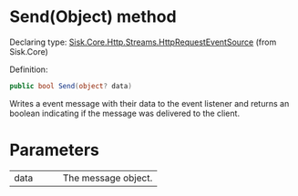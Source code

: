 <!--

Copyrights 2023 Sisk Framework - CypherPotato
Published under MIT license

!!! DO NOT EDIT THIS FILE !!!
This file was generated by a tool in the Sisk package. To edit the information in this documentation,
edit the XML documentation present in the Sisk source code.

-->


# Send(Object) method

Declaring type: [Sisk.Core.Http.Streams.HttpRequestEventSource](/read?q=/contents/spec/Sisk.Core.Http.Streams.HttpRequestEventSource.md) (from Sisk.Core)


Definition:

```cs
public bool Send(object? data)
```

Writes a event message with their data to the event listener and returns an boolean indicating if the message was delivered to the client.


# Parameters

<table>
    <tbody>
<tr>
    <td width="33%">data</td>
    <td>The message object.</td>
</tr>
    </tbody>
</table>

